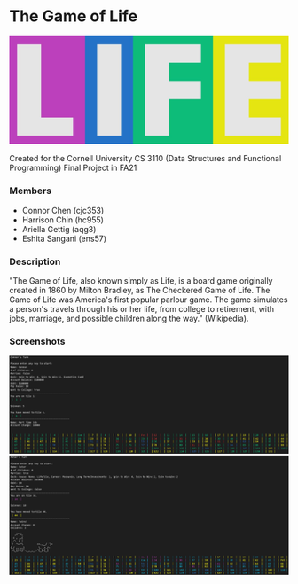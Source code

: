 # The Game of Life

<p align="center"><img src=https://github.com/connorjchen/game-of-life/blob/main/assets/life_logo.JPG width=600 /></p>

Created for the Cornell University CS 3110 (Data Structures and Functional Programming) Final Project in FA21

### Members
- Connor Chen (cjc353)
- Harrison Chin (hc955) 
- Ariella Gettig (aqg3) 
- Eshita Sangani (ens57)

### Description

  "The Game of Life, also known simply as Life, is a board game originally created in 1860 by Milton Bradley, as The Checkered Game of Life. The Game of Life was America's first popular parlour game. The game simulates a person's travels through his or her life, from college to retirement, with jobs, marriage, and possible children along the way." (Wikipedia).

### Screenshots

<p align="center">
  <img src="https://github.com/connorjchen/game-of-life/blob/main/assets/board_pic.JPG" width="800" />
  <img src="https://github.com/connorjchen/game-of-life/blob/main/assets/colorblind_pic.JPG" width="800" />
</p>
